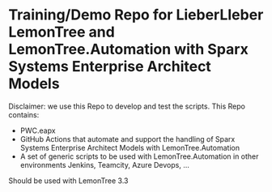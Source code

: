 Training/Demo Repo for LieberLIeber LemonTree and LemonTree.Automation with Sparx Systems Enterprise Architect Models
==================================
Disclaimer: we use this Repo to develop and test the scripts.
This Repo contains:
* PWC.eapx
* GitHub Actions that automate and support the handling of Sparx Systems Enterprise Architect Models with LemonTree.Automation
* A set of generic scripts to be used with LemonTree.Automation in other environments Jenkins, Teamcity, Azure Devops, ...

Should be used with LemonTree 3.3
